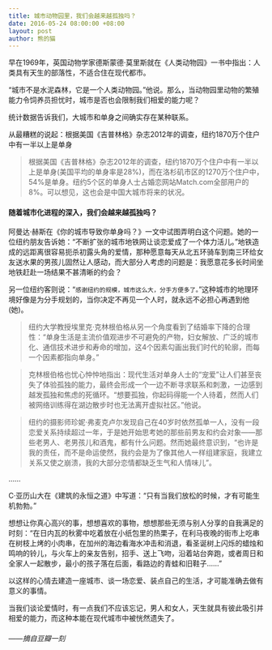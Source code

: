 ```yaml
---
title: 城市动物园里，我们会越来越孤独吗？
date: 2016-05-24 08:00:00 +08:00
layout: post
author: 熊的猫
---
```


早在1969年，英国动物学家德斯蒙德·莫里斯就在《人类动物园》一书中指出：人类具有天生的部落性，不适合住在现代都市。

“城市不是水泥森林，它是一个人类动物园。”他说。那么，当动物园里动物的繁殖能力令饲养员担忧时，城市是否也会限制我们相爱的能力呢？

统计数据告诉我们，大城市和单身之间确实存在某种联系。

从最糟糕的说起：根据美国《吉普林格》杂志2012年的调查，纽约1870万个住户中有一半以上是单身
>根据美国《吉普林格》杂志2012年的调查，纽约1870万个住户中有一半以上是单身(美国平均的单身率是28%)，而在洛杉矶市区的1270万个住户中，54%是单身。纽约5个区的单身人士占婚恋网站Match.com全部用户的8%。可以想见，这也会是中国大城市将来的状况。

#### 随着城市化进程的深入，我们会越来越孤独吗？

阿曼达·赫斯在《你的城市导致你单身吗？》一文中试图弄明白这个问题。她的一位纽约朋友告诉她：“不断扩张的城市地铁网让谈恋爱成了一个体力活儿。”地铁造成的远距离很容易扼杀初露头角的爱情，那种愿意每天从北五环骑车到南三环给女友送水果的男孩儿固然让人感动，而大部分人考虑的问题是：我愿意花多长时间坐地铁赶赴一场结果不甚清晰的约会？

另一位纽约客则说：“`感谢纽约的规模，城市这么大，分手方便多了。`”这种城市的地理环境好像是为分手规划的，当你决定不再见一个人时，就永远不必担心再遇到他(她)。

>纽约大学教授埃里克·克林根伯格从另一个角度看到了结婚率下降的合理性：“单身生活是主流价值观进步不可避免的产物，妇女解放、广泛的城市化、通信技术进步和寿命的增加，这4个因素勾画出我们时代的轮廓，而每一个因素都指向单身。”

>克林根伯格也忧心忡忡地指出：现代生活对单身人士的“宠爱”让人们甚至丧失了体验孤独的能力，最终会形成一个一边不断寻求联系和刺激，一边感到越发孤独和焦虑的死循环。“想要孤独，你起码得能一个人待着，然而人们被网络训练得在湖边散步时也无法离开虚拟社区。”他说。

>纽约的摄影师珍妮·弗麦克卢尔发现自己在40岁时依然孤单一人，没有一段恋爱关系持续超过一年，于是她开始思考她的那些前男友和约会对象——那些老男人、老男孩儿和酒鬼，都有什么问题。然而她最终意识到，“也许是我的责任，而不是命运使然，我约会是为了像其他人一样组建家庭，我建立关系又使之崩溃，我的大部分恋情都缺乏生气和人情味儿”。

……

C·亚历山大在《建筑的永恒之道》中写道：“只有当我们放松的时候，才有可能生机勃勃。”

想想让你真心高兴的事，想想喜欢的事物，想想那些无须与别人分享的自我满足的时刻：“在日内瓦的秋雾中吃着放在小纸包里的热栗子，在利马夜晚的街市上吃串在树枝上烤的小肉串，在加州的海边看海水冲击和消退，看圣诞树上闪烁的蜡烛和鸣响的铃儿，与火车上的亲友告别，招手、送上飞吻，沿着站台奔跑，或者周日和全家人一起散步，最小的孩子落在后面，看路边的青蛙和旧鞋子……”

以这样的心情去建造一座城市、谈一场恋爱、装点自己的生活，才可能准确去做有意义的事情。

当我们谈论爱情时，有一点我们不应该忘记，男人和女人，天生就具有彼此吸引并相爱的能力，而这种本能在现代城市中被恍然遗失了。

###### ——摘自豆瓣一刻